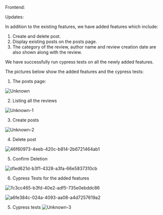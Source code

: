Frontend:

Updates:

In addition to the existing features, we have added features which include:

1) Create and delete post.
2) Display existing posts on the posts page.
3) The category of the review, author name and review creation date are also shown along with the review.

We have successfully run cypress tests on all the newly added features.

The pictures below show the added features and the cypress tests:

1) The posts page:

![Unknown](https://user-images.githubusercontent.com/46457398/161357855-517d2be6-88be-41b0-b3b0-3b721099fcd2.png)

2) Listing all the reviews 
 
![Unknown-1](https://user-images.githubusercontent.com/46457398/161357868-f06c2eb5-1a85-45b9-b9ef-e59aecf7d08d.png)

3) Create posts
 
![Unknown-2](https://user-images.githubusercontent.com/46457398/161357873-5788f95b-5836-4b26-8eb7-203db24be038.png)

4) Delete post
 
![46f60973-4eeb-420c-b814-2b6721464ab1](https://user-images.githubusercontent.com/46457398/161358441-176a4c6e-5fb6-4fee-90da-e0d254140b58.jpg)

5) Confirm Deletion

![d1ed621d-b3f1-4328-a3fa-66e5837310cb](https://user-images.githubusercontent.com/46457398/161358478-9a919bd3-82cf-4f6f-969f-64fd97427457.jpg)

6) Cypress Tests for the added features
 
![7c3cc465-b3fd-40e2-adf5-735e0ebddc86](https://user-images.githubusercontent.com/46457398/161358811-04b929ef-5dbe-4ba6-a568-22dbade3ba33.jpg)


![a6fe384c-024a-4093-aa08-a4d7257619a2](https://user-images.githubusercontent.com/46457398/161358843-5da0775c-95f2-4783-ba9e-63df06176359.jpg)


5) Cypress tests
![Unknown-3](https://user-images.githubusercontent.com/46457398/161357943-776523a6-aaad-4987-b6ba-7460164905c2.png)
